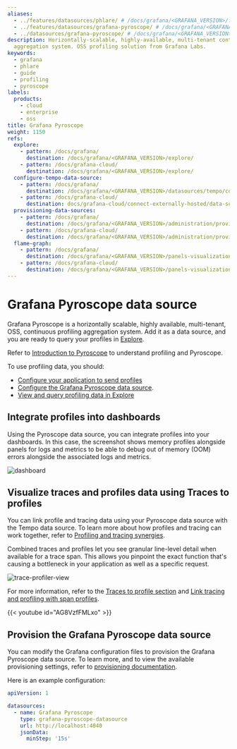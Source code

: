 ```yaml
---
aliases:
  - ../features/datasources/phlare/ # /docs/grafana/<GRAFANA_VERSION>/features/datasources/phlare/
  - ../features/datasources/grafana-pyroscope/ # /docs/grafana/<GRAFANA_VERSION>/features/datasources/grafana-pyroscope/
  - ../datasources/grafana-pyroscope/ # /docs/grafana/<GRAFANA_VERSION>/datasources/grafana-pyroscope/
description: Horizontally-scalable, highly-available, multi-tenant continuous profiling
  aggregation system. OSS profiling solution from Grafana Labs.
keywords:
  - grafana
  - phlare
  - guide
  - profiling
  - pyroscope
labels:
  products:
    - cloud
    - enterprise
    - oss
title: Grafana Pyroscope
weight: 1150
refs:
  explore:
    - pattern: /docs/grafana/
      destination: /docs/grafana/<GRAFANA_VERSION>/explore/
    - pattern: /docs/grafana-cloud/
      destination: /docs/grafana/<GRAFANA_VERSION>/explore/
  configure-tempo-data-source:
    - pattern: /docs/grafana/
      destination: /docs/grafana/<GRAFANA_VERSION>/datasources/tempo/configure-tempo-data-source/
    - pattern: /docs/grafana-cloud/
      destination: docs/grafana-cloud/connect-externally-hosted/data-sources/tempo/configure-tempo-data-source/
  provisioning-data-sources:
    - pattern: /docs/grafana/
      destination: /docs/grafana/<GRAFANA_VERSION>/administration/provisioning/#datasources
    - pattern: /docs/grafana-cloud/
      destination: /docs/grafana/<GRAFANA_VERSION>/administration/provisioning/#datasources
  flame-graph:
    - pattern: /docs/grafana/
      destination: /docs/grafana/<GRAFANA_VERSION>/panels-visualizations/visualizations/flame-graph/
    - pattern: /docs/grafana-cloud/
      destination: /docs/grafana/<GRAFANA_VERSION>/panels-visualizations/visualizations/flame-graph/
---
```


# Grafana Pyroscope data source

Grafana Pyroscope is a horizontally scalable, highly available, multi-tenant, OSS, continuous profiling aggregation system. Add it as a data source, and you are ready to query your profiles in [Explore](ref:explore).

Refer to [Introduction to Pyroscope](https://grafana.com/docs/pyroscope/<PYROSCOPE_VERSION>/introduction/) to understand profiling and Pyroscope.

To use profiling data, you should:

- [Configure your application to send profiles](/docs/pyroscope/<PYROSCOPE_VERSION>/configure-client/)
- [Configure the Grafana Pyroscope data source](./configure-pyroscope-data-source/).
- [View and query profiling data in Explore](./query-profile-data/)

## Integrate profiles into dashboards

Using the Pyroscope data source, you can integrate profiles into your dashboards.
In this case, the screenshot shows memory profiles alongside panels for logs and metrics to be able to debug out of memory (OOM) errors alongside the associated logs and metrics.

![dashboard](https://grafana.com/static/img/pyroscope/grafana-pyroscope-dashboard-2023-11-30.png)

## Visualize traces and profiles data using Traces to profiles

You can link profile and tracing data using your Pyroscope data source with the Tempo data source.
To learn more about how profiles and tracing can work together, refer to [Profiling and tracing synergies](./profiling-and-tracing/).

Combined traces and profiles let you see granular line-level detail when available for a trace span. This allows you pinpoint the exact function that's causing a bottleneck in your application as well as a specific request.

![trace-profiler-view](https://grafana.com/static/img/pyroscope/pyroscope-trace-profiler-view-2023-11-30.png)

For more information, refer to the [Traces to profile section](ref:configure-tempo-data-source) and [Link tracing and profiling with span profiles](https://grafana.com/docs/pyroscope/<PYROSCOPE_VERSION>/configure-client/trace-span-profiles/).

{{< youtube id="AG8VzfFMLxo" >}}

## Provision the Grafana Pyroscope data source

You can modify the Grafana configuration files to provision the Grafana Pyroscope data source.
To learn more, and to view the available provisioning settings, refer to [provisioning documentation](ref:provisioning-data-sources).

Here is an example configuration:

```yaml
apiVersion: 1

datasources:
  - name: Grafana Pyroscope
    type: grafana-pyroscope-datasource
    url: http://localhost:4040
    jsonData:
      minStep: '15s'
```

